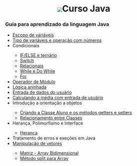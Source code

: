 <h1 align = "center" ><img src="https://user-images.githubusercontent.com/82469705/170516667-409b841e-775c-4e2f-8507-01e922b85662.png" align="center"></img>Curso Java</h1> 

<h3>Guia para aprendizado da linguagem Java</h3>

<ul>
  <li><a href="https://github.com/cleosilva/curso-java/blob/master/helloJava/src/introducaoJava/Variavel.java">Escopo de variáveis</a></li>
  <li><a href="https://github.com/cleosilva/curso-java/blob/master/helloJava/src/introducaoJava/Operacoes.java">Tipo de variáveis e operação com números</a></li>
  <li>Condicionais</li>
  <ul>
    <li><a href="https://github.com/cleosilva/curso-java/blob/master/helloJava/src/introducaoJava/Condicionais.java">IF/ELSE e ternário</a></li>
    <li><a href="https://github.com/cleosilva/curso-java/blob/master/helloJava/src/introducaoJava/SwitchCase.java">Switch</a></li>
    <li><a href="https://github.com/cleosilva/curso-java/blob/master/helloJava/src/introducaoJava/OperadoresRelacionais.java">Relacionais</a></li>
    <li><a href="https://github.com/cleosilva/curso-java/blob/master/helloJava/src/introducaoJava/EstruturaWhile.java">While e Do While</a></li>
    <li><a href="https://github.com/cleosilva/curso-java/blob/master/helloJava/src/introducaoJava/EstruturaFor.java">For</a></li>
  </ul>
  <li><a href="https://github.com/cleosilva/curso-java/blob/master/helloJava/src/introducaoJava/OperadorModulo.java">Operador de Módulo</a></li>
  <li><a href="https://github.com/cleosilva/curso-java/blob/master/helloJava/src/introducaoJava/LogicaAninhada.java">Lógica aninhada</a></li>
  <li><a href="https://github.com/cleosilva/curso-java/blob/master/helloJava/src/introducaoJava/EntradaDados.java">Entrada de dados do usuário</a></li>
  <li><a href="https://github.com/cleosilva/curso-java/blob/master/helloJava/src/introducaoJava/CalculoMedia.java">Calculando a média com entrada de usuário</a></li>
  <li>Introdução a orientação a objetos</li>
  <ul>
    <li><a href="https://github.com/cleosilva/curso-java/blob/master/helloJava/src/cursoJava/classes/Aluno.java">Criando a Classe Aluno e os métodos getters e setters</a></li>
    <li><a href="https://github.com/cleosilva/curso-java/blob/master/helloJava/src/cursoJava/classes/Disciplina.java">Relacionamento entre Classes</a></li>
  </ul>
  <li>Herança, Polimorfismo e Interface</li>
  <ul>
    <li><a href="https://github.com/cleosilva/curso-java/blob/master/helloJava/src/cursoJava/classes/Diretor.java">Herança</a></li>
  </ul>
  <li>Tratamento de erros e exeções em Java</li>
  <li><a href="https://github.com/cleosilva/curso-java/blob/master/helloJava/src/orientacaoObjetos/executavel/Arrays.java">Manipulação de vetores</a></li>
  <ul>
    <li><a href="https://github.com/cleosilva/curso-java/blob/master/helloJava/src/cursoJava/executavel/Matriz.java">Matriz - Array Bidimensional</a></li>
    <li><a href="https://github.com/cleosilva/curso-java/blob/master/helloJava/src/cursoJava/executavel/SplitArray.java">Método split para Array</a></li>
   
  </ul>
  </ul>
  
    
